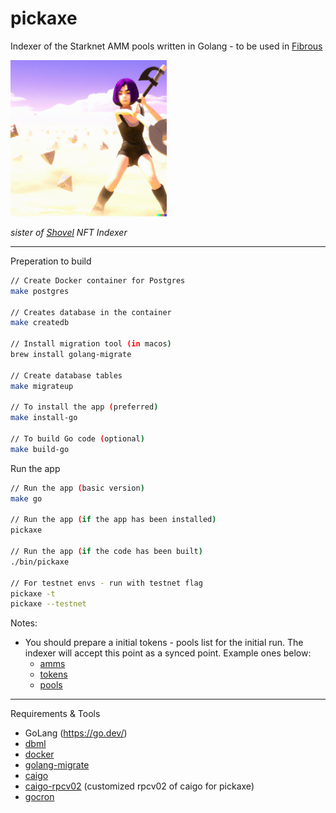 # pickaxe

Indexer of the Starknet AMM pools written in Golang - to be used in [Fibrous](https://fibrous.finance)

<img src="./pickaxe.png" alt="pickaxe girl" width="250px">

*sister of [Shovel](https://github.com/tahos81/shovel) NFT Indexer*

<hr/>

Preperation to build

``` bash
// Create Docker container for Postgres
make postgres

// Creates database in the container
make createdb

// Install migration tool (in macos)
brew install golang-migrate

// Create database tables
make migrateup

// To install the app (preferred)
make install-go

// To build Go code (optional)
make build-go
```

Run the app

``` bash
// Run the app (basic version)
make go

// Run the app (if the app has been installed)
pickaxe

// Run the app (if the code has been built)
./bin/pickaxe

// For testnet envs - run with testnet flag
pickaxe -t
pickaxe --testnet
```

Notes:
* You should prepare a initial tokens - pools list for the initial run. The indexer will accept this point as a synced point. Example ones below:
  * [amms](./db/init/amms.json)
  * [tokens](./db/init/tokens.json)
  * [pools](./db/init/pools.json)

<hr/>

Requirements & Tools
* GoLang (https://go.dev/)
* [dbml](https://dbml-lang.org)
* [docker](https://docker.com/)
* [golang-migrate](https://github.com/golang-migrate/migrate)
* [caigo](https://github.com/dontpanicdao/caigo)
* [caigo-rpcv02](https://github.com/ulerdogan/caigo-rpcv02) (customized rpcv02 of caigo for pickaxe)
* [gocron](https://github.com/go-co-op/gocron)